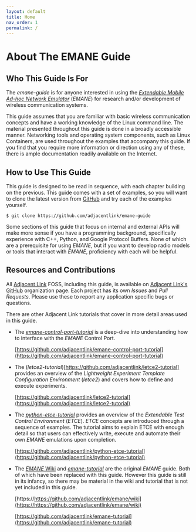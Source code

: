 ```yaml
---
layout: default
title: Home
nav_order: 1
permalink: /
---
```



# About The EMANE Guide

## Who This Guide Is For

The *emane-guide* is for anyone interested in using the [*Extendable
Mobile Ad-hoc Network
Emulator*](https://github.com/adjacentlink/emane) (*EMANE*) for
research and/or development of wireless communication systems.

This guide assumes that you are familiar with basic wireless
communication concepts and have a working knowledge of the Linux
command line. The material presented throughout this guide is done in
a broadly accessible manner. Networking tools and operating system
components, such as Linux Containers, are used throughout the examples
that accompany this guide. If you find that you require more
information or direction using any of these, there is ample
documentation readily available on the Internet.

## How to Use This Guide

This guide is designed to be read in sequence, with each chapter
building on the previous. This guide comes with a set of examples, so
you will want to clone the latest version from
[GitHub](https://github.com) and try each of the examples yourself.

```text
$ git clone https://github.com/adjacentlink/emane-guide
```

Some sections of this guide that focus on internal and external APIs
will make more sense if you have a programming background,
specifically experience with C++, Python, and Google Protocol
Buffers. None of which are a prerequisite for using *EMANE*, but if
you want to develop radio models or tools that interact with *EMANE*,
proficiency with each will be helpful.

## Resources and Contributions

All [Adjacent Link](https://adjacentlink.com) FOSS, including this
guide, is available on [Adjacent Link's
GitHub](https://github.com/adjacentlink) organization page. Each
project has its own *Issues* and *Pull Requests*. Please use these to
report any application specific bugs or questions.

There are other Adjacent Link tutorials that cover in more detail
areas used in this guide.

* The
  [*emane-control-port-tutorial*](https://github.com/adjacentlink/emane-control-port-tutorial)
  is a deep-dive into understanding how to interface with the *EMANE*
  Control Port.
  
  [https://github.com/adjacentlink/emane-control-port-tutorial](https://github.com/adjacentlink/emane-control-port-tutorial)

* The
  (*letce2-tutorial*)[https://github.com/adjacentlink/letce2-tutorial]
  provides an overview of the *Lightweight Experiment Template
  Configuration Environment* (*letce2*) and covers how to define and
  execute experiments.

  [https://github.com/adjacentlink/letce2-tutorial](https://github.com/adjacentlink/letce2-tutorial)

* The
  [*python-etce-tutorial*](https://github.com/adjacentlink/python-etce-tutorial)
  provides an overview of the *Extendable Test Control Environment*
  (*ETCE*). *ETCE* concepts are introduced through a sequence of
  examples. The tutorial aims to explain ETCE with enough detail so
  that users can effectively write, execute and automate their own
  *EMANE* emulations upon completion.
  
  [https://github.com/adjacentlink/python-etce-tutorial](https://github.com/adjacentlink/python-etce-tutorial)


* The [*EMANE*
  Wiki](https://https://github.com/adjacentlink/emane/wiki) and
  [*emane-tutorial*](https://github.com/adjacentlink/emane-tutorial)
  are the original *EMANE* guide. Both of which have been replaced
  with this guide. However this guide is still in its infancy, so
  there may be material in the wiki and tutorial that is not yet
  included in this guide.

  [https://https://github.com/adjacentlink/emane/wiki](https://https://github.com/adjacentlink/emane/wiki)
  
  [https://github.com/adjacentlink/emane-tutorial](https://github.com/adjacentlink/emane-tutorial)
  
